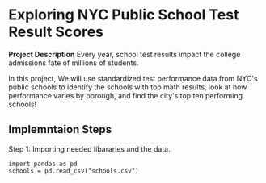 # Exploring NYC Public School Test Result Scores
**Project Description**
Every year, school test results impact the college admissions fate of millions of students.

In this project, We will use standardized test performance data from NYC's public schools to identify the schools with top math results, look at how performance varies by borough, and find the city's top ten performing schools!

## Implemntaion Steps
Step 1: Importing needed libararies and the data.
```
import pandas as pd
schools = pd.read_csv("schools.csv")
```
 
